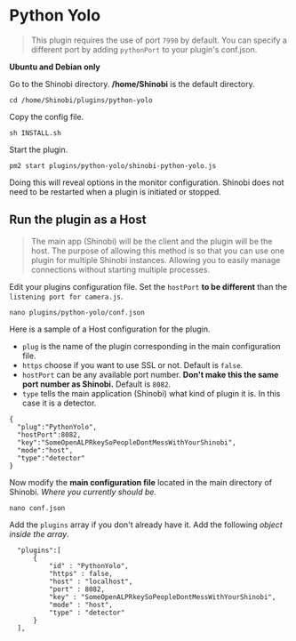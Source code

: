 # Python Yolo

> This plugin requires the use of port `7990` by default. You can specify a different port by adding `pythonPort` to your plugin's conf.json.

**Ubuntu and Debian only**

Go to the Shinobi directory. **/home/Shinobi** is the default directory.

```
cd /home/Shinobi/plugins/python-yolo
```

Copy the config file.

```
sh INSTALL.sh
```

Start the plugin.

```
pm2 start plugins/python-yolo/shinobi-python-yolo.js
```

Doing this will reveal options in the monitor configuration. Shinobi does not need to be restarted when a plugin is initiated or stopped.

## Run the plugin as a Host
> The main app (Shinobi) will be the client and the plugin will be the host. The purpose of allowing this method is so that you can use one plugin for multiple Shinobi instances. Allowing you to easily manage connections without starting multiple processes.

Edit your plugins configuration file. Set the `hostPort` **to be different** than the `listening port for camera.js`.

```
nano plugins/python-yolo/conf.json
```

Here is a sample of a Host configuration for the plugin.
 - `plug` is the name of the plugin corresponding in the main configuration file.
 - `https` choose if you want to use SSL or not. Default is `false`.
 - `hostPort` can be any available port number. **Don't make this the same port number as Shinobi.** Default is `8082`.
 - `type` tells the main application (Shinobi) what kind of plugin it is. In this case it is a detector.

```
{
  "plug":"PythonYolo",
  "hostPort":8082,
  "key":"SomeOpenALPRkeySoPeopleDontMessWithYourShinobi",
  "mode":"host",
  "type":"detector"
}
```

Now modify the **main configuration file** located in the main directory of Shinobi. *Where you currently should be.*

```
nano conf.json
```

Add the `plugins` array if you don't already have it. Add the following *object inside the array*.

```
  "plugins":[
      {
          "id" : "PythonYolo",
          "https" : false,
          "host" : "localhost",
          "port" : 8082,
          "key" : "SomeOpenALPRkeySoPeopleDontMessWithYourShinobi",
          "mode" : "host",
          "type" : "detector"
      }
  ],
```
